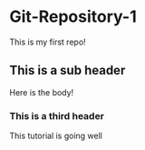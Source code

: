 # Git-Repository-1

This is my first repo!

## This is a sub header
Here is the body!

### This is a third header
This tutorial is going well
